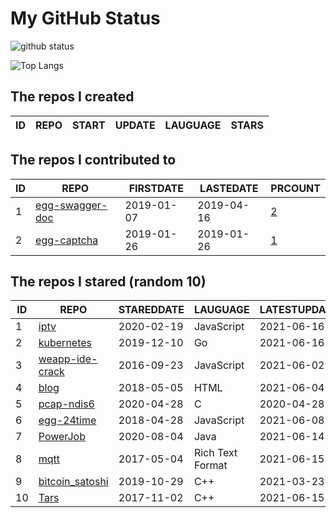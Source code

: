 # My GitHub Status

<img src="https://github-readme-stats-1.yihong0618.vercel.app/api?username=jc-lathander&show_icons=true&&&hide_title=true&count_private=true" alt="github status" />

![Top Langs](https://github-readme-stats-1.yihong0618.vercel.app/api/top-langs/?username=jc-lathander&layout=compact)

<!--START_SECTION:my_github-->
## The repos I created
| ID | REPO | START | UPDATE | LAUGUAGE | STARS |
|----|------|-------|--------|----------|-------|

## The repos I contributed to
| ID |                                REPO                                | FIRSTDATE  | LASTEDATE  |                                          PRCOUNT                                           |
|----|--------------------------------------------------------------------|------------|------------|--------------------------------------------------------------------------------------------|
|  1 | [egg-swagger-doc](https://github.com/Yanshijie-EL/egg-swagger-doc) | 2019-01-07 | 2019-04-16 | [2](https://github.com/Yanshijie-EL/egg-swagger-doc/pulls?q=is%3Apr+author%3Ajc-lathander) |
|  2 | [egg-captcha](https://github.com/Raoul1996/egg-captcha)            | 2019-01-26 | 2019-01-26 | [1](https://github.com/Raoul1996/egg-captcha/pulls?q=is%3Apr+author%3Ajc-lathander)        |

## The repos I stared (random 10)
| ID |                               REPO                                | STAREDDATE |     LAUGUAGE     | LATESTUPDATE |
|----|-------------------------------------------------------------------|------------|------------------|--------------|
|  1 | [iptv](https://github.com/iptv-org/iptv)                          | 2020-02-19 | JavaScript       | 2021-06-16   |
|  2 | [kubernetes](https://github.com/kubernetes/kubernetes)            | 2019-12-10 | Go               | 2021-06-16   |
|  3 | [weapp-ide-crack](https://github.com/gavinkwoe/weapp-ide-crack)   | 2016-09-23 | JavaScript       | 2021-06-02   |
|  4 | [blog](https://github.com/xizhibei/blog)                          | 2018-05-05 | HTML             | 2021-06-04   |
|  5 | [pcap-ndis6](https://github.com/SageAxcess/pcap-ndis6)            | 2020-04-28 | C                | 2020-04-28   |
|  6 | [egg-24time](https://github.com/seasonstar/egg-24time)            | 2018-04-28 | JavaScript       | 2021-06-08   |
|  7 | [PowerJob](https://github.com/PowerJob/PowerJob)                  | 2020-08-04 | Java             | 2021-06-14   |
|  8 | [mqtt](https://github.com/mcxiaoke/mqtt)                          | 2017-05-04 | Rich Text Format | 2021-06-15   |
|  9 | [bitcoin_satoshi](https://github.com/brain-zhang/bitcoin_satoshi) | 2019-10-29 | C++              | 2021-03-23   |
| 10 | [Tars](https://github.com/TarsCloud/Tars)                         | 2017-11-02 | C++              | 2021-06-15   |

<!--END_SECTION:my_github-->

